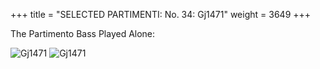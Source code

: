 +++
title = "SELECTED PARTIMENTI: No. 34: Gj1471"
weight = 3649
+++

The Partimento Bass Played Alone:

![Gj1471](/img/34FenBk6p1.jpg)
![Gj1471](/img/34FenBk6p2.jpg)
